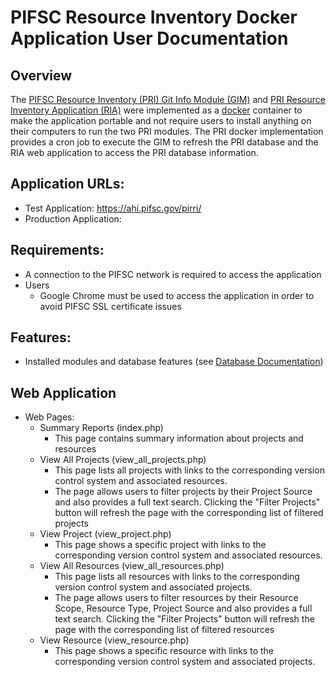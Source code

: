 # PIFSC Resource Inventory Docker Application User Documentation

## Overview
The [PIFSC Resource Inventory (PRI) Git Info Module (GIM)](./PIFSC%20Resource%20Inventory%20Git%20Info%20Module%20-%20Technical%20Documentation.md) and [PRI Resource Inventory Application (RIA)](./PIFSC%20Resource%20Inventory%20Resource%20Inventory%20Application%20-%20Technical%20Documentation.md) were implemented as a [docker](https://www.docker.com/) container to make the application portable and not require users to install anything on their computers to run the two PRI modules.  The PRI docker implementation provides a cron job to execute the GIM to refresh the PRI database and the RIA web application to access the PRI database information.

## Application URLs:
-   Test Application: https://ahi.pifsc.gov/pirri/
-   Production Application: <TBD>

## Requirements:
-   A connection to the PIFSC network is required to access the application
-   Users
    -   Google Chrome must be used to access the application in order to avoid PIFSC SSL certificate issues

## Features:
-   Installed modules and database features (see [Database Documentation](./PIFSC%20Resource%20Inventory%20Database%20Documentation.md))

## Web Application
-   Web Pages:
    -   Summary Reports (index.php)
        -   This page contains summary information about projects and resources
    -   View All Projects (view_all_projects.php)
        -   This page lists all projects with links to the corresponding version control system and associated resources.  
        -   The page allows users to filter projects by their Project Source and also provides a full text search.  Clicking the "Filter Projects" button will refresh the page with the corresponding list of filtered projects
    -   View Project (view_project.php)
        -   This page shows a specific project with links to the corresponding version control system and associated resources.
    -   View All Resources (view_all_resources.php)
        -   This page lists all resources with links to the corresponding version control system and associated projects.  
        -   The page allows users to filter resources by their Resource Scope, Resource Type, Project Source and also provides a full text search.  Clicking the "Filter Projects" button will refresh the page with the corresponding list of filtered resources
    -   View Resource (view_resource.php)
        -   This page shows a specific resource with links to the corresponding version control system and associated projects.
